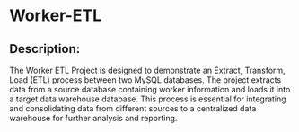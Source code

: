 # Worker-ETL

## Description:
The Worker ETL Project is designed to demonstrate an Extract, Transform, Load (ETL) process between two MySQL databases. The project extracts data from a source database containing worker information and loads it into a target data warehouse database. This process is essential for integrating and consolidating data from different sources to a centralized data warehouse for further analysis and reporting.
